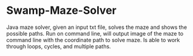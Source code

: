 # Swamp-Maze-Solver
Java maze solver, given an input txt file, solves the maze and shows the possible paths.
Run on command line, will output image of the maze to command line with the coordinate path to solve maze.
Is able to work through loops, cycles, and multiple paths.
